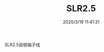 ﻿---
layout: post 
title: SLR2.5
tags: SLR
categories: wire-harness
overview: 
series: 
part_number: 
thumb_img: static/202003/247-thumb-20200319194223.jpg
small_img: static/202003/247-20200319194223.jpg
date: 2020/3/19 11:41:31
---


SLR2.5自锁端子线
